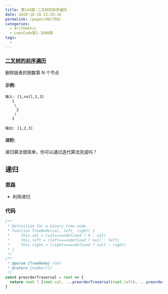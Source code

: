 ```yaml
---
title: 第144题-二叉树的前序遍历
date: 2020-10-28 22:20:16
permalink: /pages/66c780/
categories:
  - Arithmetic
  - LeetCode第1-1000题
tags:
  - 
---
```

### [二叉树的前序遍历](https://leetcode-cn.com/problems/binary-tree-preorder-traversal/)

删除链表的倒数第 N 个节点

#### 示例:

```
输入: [1,null,2,3]
   1
    \
     2
    /
   3

输出: [1,2,3]
```

#### 进阶:

递归算法很简单，你可以通过迭代算法完成吗？

   <!-- more -->

## 递归

### 思路

- 利用递归

### 代码

```JavaScript
/**
 * Definition for a binary tree node.
 * function TreeNode(val, left, right) {
 *     this.val = (val===undefined ? 0 : val)
 *     this.left = (left===undefined ? null : left)
 *     this.right = (right===undefined ? null : right)
 * }
 */
/**
 * @param {TreeNode} root
 * @return {number[]}
 */
const preorderTraversal = root => {
  return root ? [root.val, ...preorderTraversal(root.left), ...preorderTraversal(root.right)] : []
}
```
